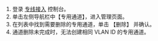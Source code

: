 1. 登录 [专线接入](https://console.cloud.tencent.com/vpc/dcConn) 控制台。
2. 单击左侧导航栏中【专用通道】，进入管理页面。
3. 在列表中找到需要删除的专用通道，单击 【删除】 并确认。
4. 通道删除未完成时，无法创建相同 VLAN ID 的专用通道。 
